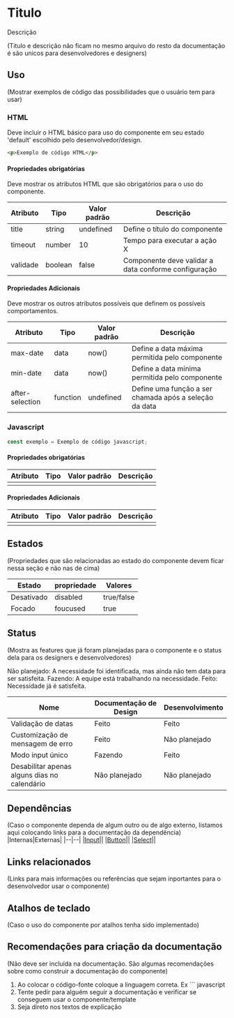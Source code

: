 # Titulo

Descrição

(Titulo e descrição não ficam no mesmo arquivo do resto da documentação é são unicos para desenvolvedores e designers)

## Uso

(Mostrar exemplos de código das possibilidades que o usuário tem para usar)

### HTML

Deve incluir o HTML básico para uso do componente em seu estado 'default' escolhido pelo desenvolvedor/design.

```html
<p>Exemplo de código HTML</p>
```

#### Propriedades obrigatórias

Deve mostrar os atributos HTML que são obrigatórios para o uso do componente.

| Atributo | Tipo    | Valor padrão | Descrição                                            |
| -------- | ------- | ------------ | ---------------------------------------------------- |
| title    | string  | undefined    | Define o título do componente                        |
| timeout  | number  | 10           | Tempo para executar a ação X                         |
| validade | boolean | false        | Componente deve validar a data conforme configuração |

#### Propriedades Adicionais

Deve mostrar os outros atributos possíveis que definem os possíveis comportamentos.

| Atributo        | Tipo     | Valor padrão | Descrição                                              |
| --------------- | -------- | ------------ | ------------------------------------------------------ |
| max-date        | data     | now()        | Define a data máxima permitida pelo componente         |
| min-date        | data     | now()        | Define a data mínima permitida pelo componente         |
| after-selection | function | undefined    | Define uma função a ser chamada após a seleção da data |

### Javascript

```javascript
const exemplo = Exemplo de código javascript;
```

#### Propriedades obrigatórias

| Atributo | Tipo | Valor padrão | Descrição |
| -------- | ---- | ------------ | --------- |
|          |      |              |           |

#### Propriedades Adicionais

| Atributo | Tipo | Valor padrão | Descrição |
| -------- | ---- | ------------ | --------- |
|          |      |              |           |

## Estados

(Propriedades que são relacionadas ao estado do componente devem ficar nessa seção e não nas de cima)

| Estado     | propriedade | Valores    |
| ---------- | ----------- | ---------- |
| Desativado | disabled    | true/false |
| Focado     | foucused    | true       |

## Status

(Mostra as features que já foram planejadas para o componente e o status dela para os designers e desenvolvedores)

Não planejado: A necessidade foi identificada, mas ainda não tem data para ser satisfeita.
Fazendo: A equipe está trabalhando na necessidade.
Feito: Necessidade já é satisfeita.

| Nome                                         | Documentação de Design | Desenvolvimento |
| -------------------------------------------- | ---------------------- | --------------- |
| Validação de datas                           | Feito                  | Feito           |
| Customização de mensagem de erro             | Feito                  | Não planejado   |
| Modo input único                             | Fazendo                | Feito           |
| Desabilitar apenas alguns dias no calendário | Não planejado          | Não planejado   |

## Dependências

(Caso o componente dependa de algum outro ou de algo externo, listamos aqui colocando links para a documentação da dependência)
|Internas|Externas|
|--|--|
|[Input](www.input.com)||
|[Button](www.button.com)||
|[Select](www.select.com)||

## Links relacionados

(Links para mais informações ou referências que sejam inportantes para o desenvolvedor usar o componente)

## Atalhos de teclado

(Caso o uso do componente por atalhos tenha sido implementado)

## Recomendações para criação da documentação

(Não deve ser incluída na documentação. São algumas recomendações sobre como construir a documentação do componente)

1.  Ao colocar o código-fonte coloque a linguagem correta. Ex ``` javascript
2.  Tente pedir para alguém seguir a documentação e verificar se conseguem usar o componente/template
3.  Seja direto nos textos de explicação
